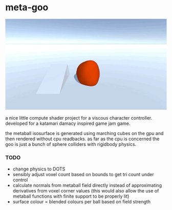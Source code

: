 # meta-goo

![such blob](./.github/meta-goo.gif)

a nice little compute shader project for a viscous character controller. developed for a katamari damacy inspired game jam game.

the metaball isosurface is generated using marching cubes on the gpu and then rendered without cpu readbacks. as far as the cpu is concerned the goo is just a bunch of sphere colliders with rigidbody physics. 

### TODO
- change physics to DOTS
- sensibly adjust voxel count based on bounds to get tri count under control
- calculate normals from metaball field directly instead of approximating derivatives from voxel corner values (this would also allow the use of metaball functions with finite support to be properly lit)
- surface colour = blended colours per ball based on field strength
